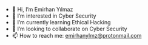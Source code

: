 - 👋 Hi, I’m Emirhan Yılmaz
- 👀 I’m interested in  Cyber Security 
- 🌱 I’m currently learning  Ethical Hacking
- 💞️ I’m looking to collaborate on Cyber Security
- 📫 How to reach me: emirhanylmz@protonmail.com

<!---
emrannx/emrannx is a ✨ special ✨ repository because its `README.md` (this file) appears on your GitHub profile.
You can click the Preview link to take a look at your changes.
--->
